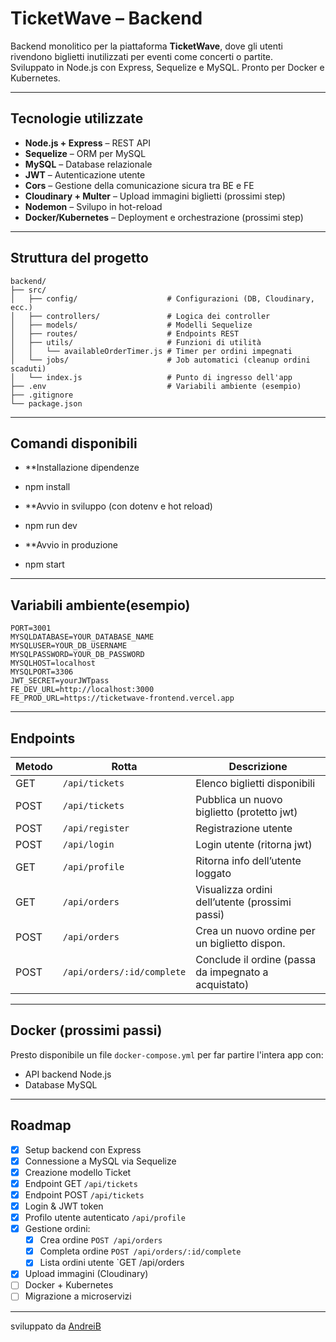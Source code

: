 # TicketWave – Backend

Backend monolitico per la piattaforma **TicketWave**, dove gli utenti rivendono biglietti inutilizzati per eventi come concerti o partite.  
Sviluppato in Node.js con Express, Sequelize e MySQL. Pronto per Docker e Kubernetes.

---

## Tecnologie utilizzate

-   **Node.js + Express** – REST API
-   **Sequelize** – ORM per MySQL
-   **MySQL** – Database relazionale
-   **JWT** – Autenticazione utente
-   **Cors** – Gestione della comunicazione sicura tra BE e FE
-   **Cloudinary + Multer** – Upload immagini biglietti (prossimi step)
-   **Nodemon** – Svilupo in hot-reload
-   **Docker/Kubernetes** – Deployment e orchestrazione (prossimi step)

---

## Struttura del progetto

```
backend/
├── src/
│   ├── config/                    # Configurazioni (DB, Cloudinary, ecc.)
│   ├── controllers/               # Logica dei controller
│   ├── models/                    # Modelli Sequelize
│   ├── routes/                    # Endpoints REST
│   ├── utils/                     # Funzioni di utilità
│   │   └── availableOrderTimer.js # Timer per ordini impegnati
│   └── jobs/                      # Job automatici (cleanup ordini scaduti)
│   └── index.js                   # Punto di ingresso dell'app
├── .env                           # Variabili ambiente (esempio)
├── .gitignore
└── package.json
```

---

## Comandi disponibili

-   **Installazione dipendenze
- npm install

-   **Avvio in sviluppo (con dotenv e hot reload)
- npm run dev

-   **Avvio in produzione
- npm start

---

## Variabili ambiente(esempio)

```env
PORT=3001
MYSQLDATABASE=YOUR_DATABASE_NAME
MYSQLUSER=YOUR_DB_USERNAME
MYSQLPASSWORD=YOUR_DB_PASSWORD
MYSQLHOST=localhost
MYSQLPORT=3306
JWT_SECRET=yourJWTpass
FE_DEV_URL=http://localhost:3000
FE_PROD_URL=https://ticketwave-frontend.vercel.app
```

---

## Endpoints

| Metodo | Rotta                      | Descrizione                                          |
| ------ | -------------------------- | ---------------------------------------------------- |
| GET    | `/api/tickets`             | Elenco biglietti disponibili                         |
| POST   | `/api/tickets`             | Pubblica un nuovo biglietto (protetto jwt)           |
| POST   | `/api/register`            | Registrazione utente                                 |
| POST   | `/api/login`               | Login utente (ritorna jwt)                           |
| GET    | `/api/profile`             | Ritorna info dell’utente loggato                     |
| GET    | `/api/orders`              | Visualizza ordini dell’utente (prossimi passi)       |
| POST   | `/api/orders`              | Crea un nuovo ordine per un biglietto dispon.        |
| POST   | `/api/orders/:id/complete` | Conclude il ordine (passa da impegnato a acquistato) |

---

## Docker (prossimi passi)

Presto disponibile un file `docker-compose.yml` per far partire l'intera app con:

-   API backend Node.js
-   Database MySQL

---

## Roadmap

-   [x] Setup backend con Express
-   [x] Connessione a MySQL via Sequelize
-   [x] Creazione modello Ticket
-   [x] Endpoint GET `/api/tickets`
-   [x] Endpoint POST `/api/tickets`
-   [x] Login & JWT token
-   [x] Profilo utente autenticato `/api/profile`
-   [x] Gestione ordini:
    -   [x] Crea ordine `POST /api/orders`
    -   [x] Completa ordine `POST /api/orders/:id/complete`
    -   [x] Lista ordini utente `GET /api/orders
-   [x] Upload immagini (Cloudinary)
-   [ ] Docker + Kubernetes
-   [ ] Migrazione a microservizi

---

sviluppato da [AndreiB](https://github.com/andres050588)

